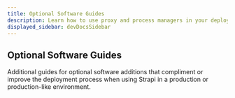 ```yaml
---
title: Optional Software Guides
description: Learn how to use proxy and process managers in your deployed Strapi application .
displayed_sidebar: devDocsSidebar
---
```

## Optional Software Guides

Additional guides for optional software additions that compliment or improve the deployment process when using Strapi in a production or production-like environment.

<DocCardList />